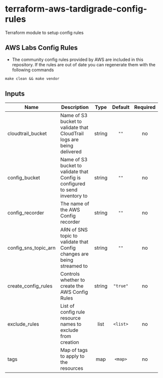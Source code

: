 # terraform-aws-tardigrade-config-rules

Terraform module to setup config rules

## AWS Labs Config Rules
* The community config rules provided by AWS are included in this repository. If the rules are out of date you can regenerate them with the following commands
```Makefile
make clean && make vendor
```

## Inputs

| Name | Description | Type | Default | Required |
|------|-------------|:----:|:-----:|:-----:|
| cloudtrail\_bucket | Name of S3 bucket to validate that CloudTrail logs are being delivered | string | `""` | no |
| config\_bucket | Name of S3 bucket to validate that Config is configured to send inventory to | string | `""` | no |
| config\_recorder | The name of the AWS Config recorder | string | `""` | no |
| config\_sns\_topic\_arn | ARN of SNS topic to validate that Config changes are being streamed to | string | `""` | no |
| create\_config\_rules | Controls whether to create the AWS Config Rules | string | `"true"` | no |
| exclude\_rules | List of config rule resource names to exclude from creation | list | `<list>` | no |
| tags | Map of tags to apply to the resources | map | `<map>` | no |

